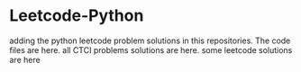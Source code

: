# Leetcode-Python
adding the python leetcode problem solutions in this repositories. 
The code files are here.
all CTCI problems solutions are here.
some leetcode solutions are here







































































































































































































































































































































































































































































































































































































































































































































































































































































































































































